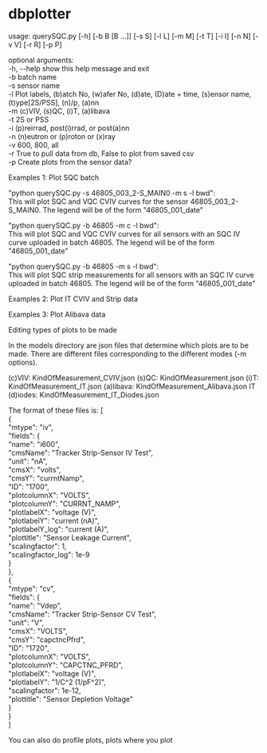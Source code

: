 # dbplotter
usage: querySQC.py [-h] [-b B [B ...]] [-s S] [-l L] [-m M] [-t T] [-i I] [-n N] [-v V] [-r R] [-p P]

optional arguments:  
  -h, --help    show this help message and exit  
  -b            batch name  
  -s            sensor name  
  -l            Plot labels, (b)atch No, (w)afer No, (d)ate, (D)ate + time, (s)ensor name, (t)ype[2S/PSS], (n)/p, (a)nn  
  -m            (c)VIV, (s)QC, (i)T, (a)libava  
  -t            2S or PSS  
  -i            (p)reirrad, post(i)rrad, or post(a)nn  
  -n            (n)eutron or (p)roton or (x)ray  
  -v            600, 800, all  
  -r            True to pull data from db, False to plot from saved csv  
  -p            Create plots from the sensor data?  

Examples 1: Plot SQC batch

"python querySQC.py -s 46805_003_2-S_MAIN0 -m s -l bwd":  
This will plot SQC and VQC CVIV curves for the sensor 46805_003_2-S_MAIN0.  The legend will be of the form "46805_001_date"  

"python querySQC.py -b 46805 -m c -l bwd":  
This will plot SQC and VQC CVIV curves for all sensors with an SQC IV curve uploaded in batch 46805.  The legend will be of the form "46805_001_date"  

"python querySQC.py -b 46805 -m s -l bwd":  
This will plot SQC strip measurements for all sensors with an SQC IV curve uploaded in batch 46805.  The legend will be of the form "46805_001_date"  


Examples 2: Plot IT CVIV and Strip data


Examples 3: Plot Alibava data


Editing types of plots to be made

In the models directory are json files that determine which plots are to be made.  There are different files corresponding to the different modes (-m options).

(c)VIV: KindOfMeasurement_CVIV.json
(s)QC: KindOfMeasurement.json
(i)T: KindOfMeasurement_IT.json
(a)libava: KindOfMeasurement_Alibava.json
IT (d)iodes: KindOfMeasurement_IT_Diodes.json

The format of these files is:
[  
{  
  "mtype": "iv",  
  "fields": {  
    "name": "i600",  
    "cmsName": "Tracker Strip-Sensor IV Test",  
    "unit": "nA",  
    "cmsX": "volts",  
    "cmsY": "currntNamp",  
    "ID": "1700",  
    "plotcolumnX": "VOLTS",  
    "plotcolumnY": "CURRNT_NAMP",  
    "plotlabelX": "voltage (V)",  
    "plotlabelY": "current (nA)",  
    "plotlabelY_log": "current (A)",  
    "plottitle": "Sensor Leakage Current",  
    "scalingfactor": 1,  
    "scalingfactor_log": 1e-9  
  }  
},  
{  
  "mtype": "cv",  
  "fields": {  
    "name": "Vdep",  
    "cmsName": "Tracker Strip-Sensor CV Test",  
    "unit": "V",  
    "cmsX": "VOLTS",  
    "cmsY": "capctncPfrd",  
    "ID": "1720",  
    "plotcolumnX": "VOLTS",  
    "plotcolumnY": "CAPCTNC_PFRD",  
    "plotlabelX": "voltage (V)",  
    "plotlabelY": "1/C^2 (1/pF^2)",  
    "scalingfactor": 1e-12,  
    "plottitle": "Sensor Depletion Voltage"  
  }  
}  
]  

You can also do profile plots, plots where you plot 
